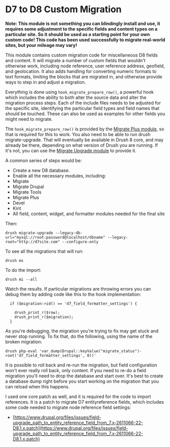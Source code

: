 # D7 to D8 Custom Migration

**Note: This module is not something you can blindingly install and use, it requires some adjustment
to the specific fields and content types on a particular site. So it should be used as a starting
point for your own custom code! This code has been used successfully to migrate real-world sites, but your mileage may vary!**

This module contains custom migration code for miscellaneous D8 fields and content. It will migrate a number
of custom fields that wouldn't otherwise work, including node reference, user reference
address, geofield, and geolocation. It also adds handling for converting numeric formats to text
formats, limiting the blocks that are migrated in, and otherwise provide ways to step in and adjust a migration.

Everything is done using ```hook_migrate_prepare_row()```, a powerful hook which includes the ability to both alter the
source data and alter the migration process steps. Each of the include files needs to be adjusted
for the specific site, identifying the particular field types and field names that should be touched.
These can also be used as examples for other fields you might need to migrate.

The ```hook_migrate_prepare_row()``` is provided by the [Migrate Plus module](https://www.drupal.org/project/migrate_plus), so that is required for this to work.
You also need to be able to run drush migrate-upgrade. That will eventually be available in Drush 8
core, and may already be there, depending on what version of Drush you are running. If it's not, you
can use the [Migrate Upgrade module](https://www.drupal.org/project/migrate_upgrade) to provide it.

A common series of steps would be:

- Create a new D8 database.
- Enable all the necessary modules, including:
 - Migrate
 - Migrate Drupal
 - Migrate Tools
 - Migrate Plus
 - Devel
 - Kint
 - All field, content, widget, and formatter modules needed for the final site

Then:

```
drush migrate-upgrade --legacy-db-url="mysql://root:password@localhost/dbname" --legacy-root="http://d7site.com" --configure-only
```

To see all the migrations that will run:

```
drush ms
```

To do the import:

```
drush mi --all
```

Watch the results. If particular migrations are throwing errors you can debug them by adding code like this to the hook implementation:

```
  if ($migration->id() == 'd7_field_formatter_settings') {

    drush_print_r($row);
    drush_print_r($migration);
  }

```
As you're debugging, the migration you're trying to fix may get stuck and never stop running. To fix that, do the following, using the name of the broken migration:

```
drush php-eval 'var_dump(Drupal::keyValue("migrate_status")->set('d7_field_formatter_settings', 0))'
```

It is possible to roll back and re-run the migration, but field configuration won't ever really roll back, only content. If you need to re-do a field
migration you'll need to drop the database and start over. It's best to create a database dump right before you start working on the migration that you
can reload when this happens.

I used one core patch as well, and it is required for the code to import references. It is a patch to migrate D7 entityreference fields, which includes some code needed to migrate node reference field settings:

- [https://www.drupal.org/files/issues/field-upgrade_path_to_entity_reference_field_from_7.x-2611066-22-D8.1.x.patch](https://www.drupal.org/files/issues/field-upgrade_path_to_entity_reference_field_from_7.x-2611066-22-D8.1.x.patch)
